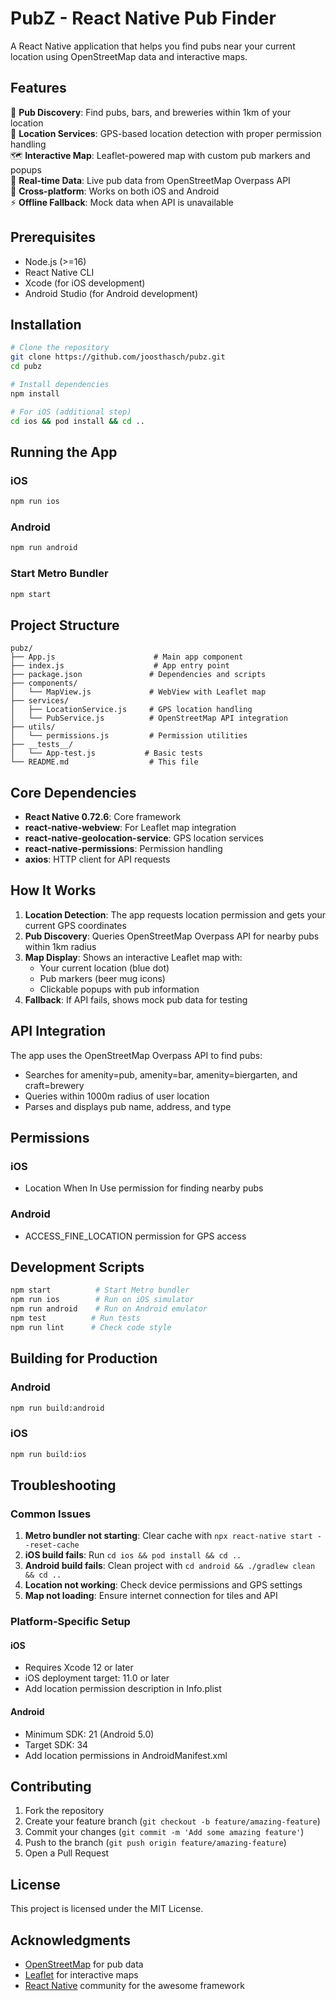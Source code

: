 # PubZ - React Native Pub Finder

A React Native application that helps you find pubs near your current location using OpenStreetMap data and interactive maps.

## Features

🍺 **Pub Discovery**: Find pubs, bars, and breweries within 1km of your location  
📍 **Location Services**: GPS-based location detection with proper permission handling  
🗺️ **Interactive Map**: Leaflet-powered map with custom pub markers and popups  
🔄 **Real-time Data**: Live pub data from OpenStreetMap Overpass API  
📱 **Cross-platform**: Works on both iOS and Android  
⚡ **Offline Fallback**: Mock data when API is unavailable  

## Prerequisites

- Node.js (>=16)
- React Native CLI
- Xcode (for iOS development)
- Android Studio (for Android development)

## Installation

```bash
# Clone the repository
git clone https://github.com/joosthasch/pubz.git
cd pubz

# Install dependencies
npm install

# For iOS (additional step)
cd ios && pod install && cd ..
```

## Running the App

### iOS
```bash
npm run ios
```

### Android
```bash
npm run android
```

### Start Metro Bundler
```bash
npm start
```

## Project Structure

```
pubz/
├── App.js                      # Main app component
├── index.js                    # App entry point
├── package.json               # Dependencies and scripts
├── components/
│   └── MapView.js             # WebView with Leaflet map
├── services/
│   ├── LocationService.js     # GPS location handling
│   └── PubService.js          # OpenStreetMap API integration
├── utils/
│   └── permissions.js         # Permission utilities
├── __tests__/
│   └── App-test.js           # Basic tests
└── README.md                  # This file
```

## Core Dependencies

- **React Native 0.72.6**: Core framework
- **react-native-webview**: For Leaflet map integration
- **react-native-geolocation-service**: GPS location services
- **react-native-permissions**: Permission handling
- **axios**: HTTP client for API requests

## How It Works

1. **Location Detection**: The app requests location permission and gets your current GPS coordinates
2. **Pub Discovery**: Queries OpenStreetMap Overpass API for nearby pubs within 1km radius
3. **Map Display**: Shows an interactive Leaflet map with:
   - Your current location (blue dot)
   - Pub markers (beer mug icons)
   - Clickable popups with pub information
4. **Fallback**: If API fails, shows mock pub data for testing

## API Integration

The app uses the OpenStreetMap Overpass API to find pubs:
- Searches for amenity=pub, amenity=bar, amenity=biergarten, and craft=brewery
- Queries within 1000m radius of user location
- Parses and displays pub name, address, and type

## Permissions

### iOS
- Location When In Use permission for finding nearby pubs

### Android
- ACCESS_FINE_LOCATION permission for GPS access

## Development Scripts

```bash
npm start          # Start Metro bundler
npm run ios        # Run on iOS simulator
npm run android    # Run on Android emulator
npm test          # Run tests
npm run lint      # Check code style
```

## Building for Production

### Android
```bash
npm run build:android
```

### iOS
```bash
npm run build:ios
```

## Troubleshooting

### Common Issues

1. **Metro bundler not starting**: Clear cache with `npx react-native start --reset-cache`
2. **iOS build fails**: Run `cd ios && pod install && cd ..`
3. **Android build fails**: Clean project with `cd android && ./gradlew clean && cd ..`
4. **Location not working**: Check device permissions and GPS settings
5. **Map not loading**: Ensure internet connection for tiles and API

### Platform-Specific Setup

#### iOS
- Requires Xcode 12 or later
- iOS deployment target: 11.0 or later
- Add location permission description in Info.plist

#### Android
- Minimum SDK: 21 (Android 5.0)
- Target SDK: 34
- Add location permissions in AndroidManifest.xml

## Contributing

1. Fork the repository
2. Create your feature branch (`git checkout -b feature/amazing-feature`)
3. Commit your changes (`git commit -m 'Add some amazing feature'`)
4. Push to the branch (`git push origin feature/amazing-feature`)
5. Open a Pull Request

## License

This project is licensed under the MIT License.

## Acknowledgments

- [OpenStreetMap](https://www.openstreetmap.org/) for pub data
- [Leaflet](https://leafletjs.com/) for interactive maps
- [React Native](https://reactnative.dev/) community for the awesome framework